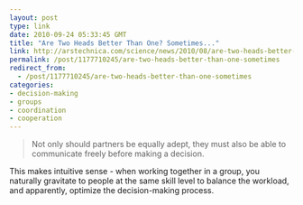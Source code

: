 ```yaml
---
layout: post
type: link
date: 2010-09-24 05:33:45 GMT
title: "Are Two Heads Better Than One? Sometimes..."
link: http://arstechnica.com/science/news/2010/08/are-two-heads-better-than-one-sometimes.ars
permalink: /post/1177710245/are-two-heads-better-than-one-sometimes
redirect_from: 
  - /post/1177710245/are-two-heads-better-than-one-sometimes
categories:
- decision-making
- groups
- coordination
- cooperation
---
```

<blockquote>Not only should partners be equally adept, they must also be able to communicate freely before making a decision.</blockquote>
This makes intuitive sense - when working together in a group, you naturally gravitate to people at the same skill level to balance the workload, and apparently, optimize the decision-making process. 